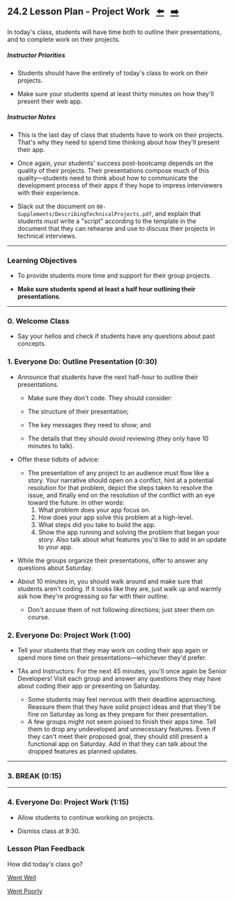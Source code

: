 ## 24.2 Lesson Plan - Project Work <!--links--> &nbsp; [⬅️](../01-Day/01-LESSON-PLAN.md) &nbsp; [➡️](../03-Day/03-LESSON-PLAN.md)

In today's class, students will have time both to outline their presentations, and to complete work on their projects.

##### Instructor Priorities

* Students should have the entirety of today's class to work on their projects. 

* Make sure your students spend at least thirty minutes on how they'll present their web app. 

##### Instructor Notes

* This is the last day of class that students have to work on their projects. That's why they need to spend time thinking about how they'll present their app. 

* Once again, your students' success post-bootcamp depends on the quality of their projects. Their presentations compose much of this quality—students need to think about how to communicate the development process of their apps if they hope to impress interviewers with their experience.

* Slack out the document on `00-Supplements/DescribingTechnicalProjects.pdf`, and explain that students _must_ write a "script" according to the template in the document that they can rehearse and use to discuss their projects in technical interviews.

- - -

### Learning Objectives

* To provide students more time and support for their group projects.

* **Make sure students spend at least a half hour outlining their presentations**.

- - -

### 0. Welcome Class

* Say your hellos and check if students have any questions about past concepts.

### 1. Everyone Do: Outline Presentation (0:30)

* Announce that students have the next half-hour to outline their presentations.

  * Make sure they don't code. They should consider:

  * The structure of their presentation; 
  * The key messages they need to show; and 
  * The details that they should _avoid_ reviewing (they only have 10 minutes to talk).

* Offer these tidbits of advice:

  * The presentation of any project to an audience must flow like a story. Your narrative should open on a conflict, hint at a potential resolution for that problem, depict the steps taken to resolve the issue, and finally end on the resolution of the conflict with an eye toward the future. In other words:
    1. What problem does your app focus on.
    2. How does your app solve this problem at a high-level.
    3. What steps did you take to build the app.
    4. Show the app running and solving the problem that began your story. Also talk about what features you'd like to add in an update to your app.

* While the groups organize their presentations, offer to answer any questions about Saturday. 

* About 10 minutes in, you should walk around and make sure that students aren't coding. If it looks like they are, just walk up and warmly ask how they're progressing so far with their outline. 

  * Don't accuse them of not following directions; just steer them on course.

### 2. Everyone Do: Project Work (1:00)

* Tell your students that they may work on coding their app again or spend more time on their presentations—whichever they'd prefer.

* TAs and Instructors: For the next 45 minutes, you'll once again be Senior Developers! Visit each group and answer any questions they may have about coding their app or presenting on Saturday. 
  * Some students may feel nervous with their deadline approaching. Reassure them that they have solid project ideas and that they'll be fine on Saturday as long as they prepare for their presentation.
  * A few groups might not seem poised to finish their apps time. Tell them to drop any undeveloped and unnecessary features. Even if they can't meet their proposed goal, they should still present a functional app on Saturday. Add in that they can talk about the dropped features as planned updates.

- - -

### 3. BREAK (0:15)

- - -

### 4. Everyone Do: Project Work (1:15)

* Allow students to continue working on projects.

* Dismiss class at 9:30.

### Lesson Plan Feedback

How did today's class go?

[Went Well](http://www.surveygizmo.com/s3/4325914/FS-Curriculum-Feedback?format=pt&sentiment=positive&lesson=24.02)

[Went Poorly](http://www.surveygizmo.com/s3/4325914/FS-Curriculum-Feedback?format=pt&sentiment=negative&lesson=24.02)
